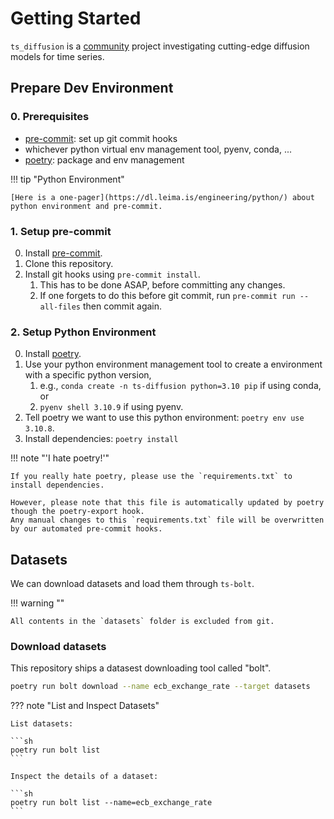 # Getting Started

`ts_diffusion` is a [community](https://github.com/neuronstar/ts-diffusion/graphs/contributors) project investigating cutting-edge diffusion models for time series.

## Prepare Dev Environment

### 0. Prerequisites

- [pre-commit](https://pre-commit.com/): set up git commit hooks
- whichever python virtual env management tool, pyenv, conda, ...
- [poetry](https://python-poetry.org/): package and env management

!!! tip "Python Environment"

    [Here is a one-pager](https://dl.leima.is/engineering/python/) about python environment and pre-commit.


### 1. Setup pre-commit

0. Install [pre-commit](https://pre-commit.com/).
1. Clone this repository.
2. Install git hooks using `pre-commit install`.
   1. This has to be done ASAP, before committing any changes.
   2. If one forgets to do this before git commit, run `pre-commit run --all-files` then commit again.


### 2. Setup Python Environment

0. Install [poetry](https://python-poetry.org/).
1. Use your python environment management tool to create a environment with a specific python version,
   1. e.g., `conda create -n ts-diffusion python=3.10 pip` if using conda, or
   2. `pyenv shell 3.10.9` if using pyenv.
2. Tell poetry we want to use this python environment: `poetry env use 3.10.8`.
3. Install dependencies: `poetry install`

!!! note "'I hate poetry!'"

    If you really hate poetry, please use the `requirements.txt` to install dependencies.

    However, please note that this file is automatically updated by poetry though the poetry-export hook.
    Any manual changes to this `requirements.txt` file will be overwritten by our automated pre-commit hooks.


## Datasets

We can download datasets and load them through `ts-bolt`.

!!! warning ""

    All contents in the `datasets` folder is excluded from git.

### Download datasets

This repository ships a datasest downloading tool called "bolt".

```sh
poetry run bolt download --name ecb_exchange_rate --target datasets
```

??? note "List and Inspect Datasets"

    List datasets:

    ```sh
    poetry run bolt list
    ```

    Inspect the details of a dataset:

    ```sh
    poetry run bolt list --name=ecb_exchange_rate
    ```

